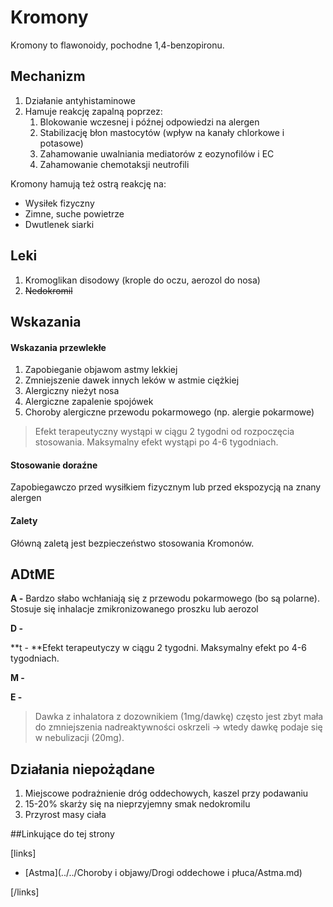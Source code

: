 # Kromony

Kromony to flawonoidy, pochodne 1,4-benzopironu.



## Mechanizm

1. Działanie antyhistaminowe
2. Hamuje reakcję zapalną poprzez:
   1. Blokowanie wczesnej i późnej odpowiedzi na alergen
   2. Stabilizację błon mastocytów (wpływ na kanały chlorkowe i potasowe)
   3. Zahamowanie uwalniania mediatorów z eozynofilów i EC
   4. Zahamowanie chemotaksji neutrofili

Kromony hamują też ostrą reakcję na:

- Wysiłek fizyczny
- Zimne, suche powietrze
- Dwutlenek siarki





## Leki

1. Kromoglikan disodowy (krople do oczu, aerozol do nosa)
2. ~~Nedokromil~~




## Wskazania

#### Wskazania przewlekłe

1. Zapobieganie objawom astmy lekkiej
2. Zmniejszenie dawek innych leków w astmie ciężkiej
3. Alergiczny nieżyt nosa
4. Alergiczne zapalenie spojówek
5. Choroby alergiczne przewodu pokarmowego (np. alergie pokarmowe)

> Efekt terapeutyczny wystąpi w ciągu 2 tygodni od rozpoczęcia stosowania. Maksymalny efekt wystąpi po 4-6 tygodniach.



#### Stosowanie doraźne

Zapobiegawczo przed wysiłkiem fizycznym lub przed ekspozycją na znany alergen



#### Zalety

Główną zaletą jest bezpieczeństwo stosowania Kromonów.



## ADtME

**A -** Bardzo słabo wchłaniają się z przewodu pokarmowego (bo są polarne). Stosuje się inhalacje zmikronizowanego proszku lub aerozol

**D -**

**t - **Efekt terapeutyczy w ciągu 2 tygodni. Maksymalny efekt po 4-6 tygodniach.

**M -** 

**E -**

> Dawka z inhalatora z dozownikiem (1mg/dawkę) często jest zbyt mała do zmniejszenia nadreaktywności oskrzeli -> wtedy dawkę podaje się w nebulizacji (20mg).



## Działania niepożądane

1. Miejscowe podrażnienie dróg oddechowych, kaszel przy podawaniu
2. 15-20% skarży się na nieprzyjemny smak nedokromilu
3. Przyrost masy ciała







##Linkujące do tej strony

[links]

- [Astma](../../Choroby i objawy/Drogi oddechowe i płuca/Astma.md)


[/links]











